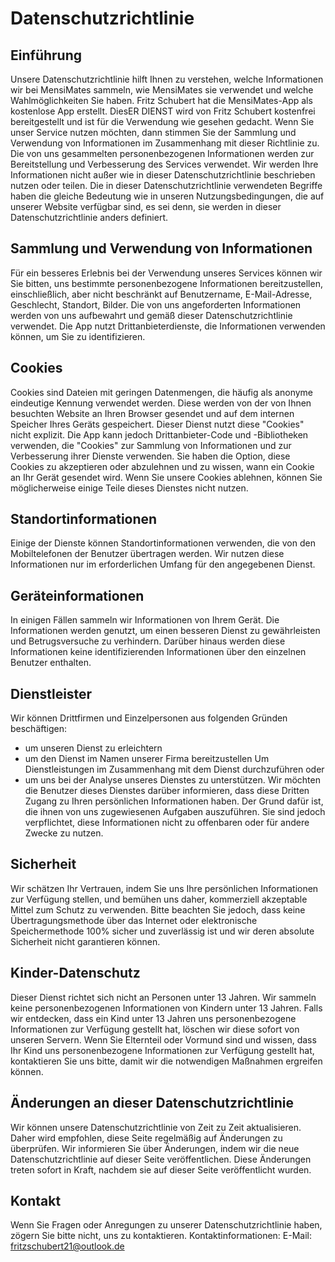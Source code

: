 # Datenschutzrichtlinie
## Einführung
Unsere Datenschutzrichtlinie hilft Ihnen zu verstehen, welche Informationen wir bei MensiMates sammeln, wie MensiMates sie verwendet und welche Wahlmöglichkeiten Sie haben.
Fritz Schubert hat die MensiMates-App als kostenlose App erstellt. DiesER DIENST wird von Fritz Schubert kostenfrei bereitgestellt und ist für die Verwendung wie gesehen gedacht.
Wenn Sie unser Service nutzen möchten, dann stimmen Sie der Sammlung und Verwendung von Informationen im Zusammenhang mit dieser Richtlinie zu. Die von uns gesammelten personenbezogenen Informationen werden zur Bereitstellung und Verbesserung des Services verwendet. Wir werden Ihre Informationen nicht außer wie in dieser Datenschutzrichtlinie beschrieben nutzen oder teilen.
Die in dieser Datenschutzrichtlinie verwendeten Begriffe haben die gleiche Bedeutung wie in unseren Nutzungsbedingungen, die auf unserer Website verfügbar sind, es sei denn, sie werden in dieser Datenschutzrichtlinie anders definiert.

## Sammlung und Verwendung von Informationen
Für ein besseres Erlebnis bei der Verwendung unseres Services können wir Sie bitten, uns bestimmte personenbezogene Informationen bereitzustellen, einschließlich, aber nicht beschränkt auf Benutzername, E-Mail-Adresse, Geschlecht, Standort, Bilder. Die von uns angeforderten Informationen werden von uns aufbewahrt und gemäß dieser Datenschutzrichtlinie verwendet.
Die App nutzt Drittanbieterdienste, die Informationen verwenden können, um Sie zu identifizieren.

## Cookies
Cookies sind Dateien mit geringen Datenmengen, die häufig als anonyme eindeutige Kennung verwendet werden. Diese werden von der von Ihnen besuchten Website an Ihren Browser gesendet und auf dem internen Speicher Ihres Geräts gespeichert.
Dieser Dienst nutzt diese "Cookies" nicht explizit. Die App kann jedoch Drittanbieter-Code und -Bibliotheken verwenden, die "Cookies" zur Sammlung von Informationen und zur Verbesserung ihrer Dienste verwenden. Sie haben die Option, diese Cookies zu akzeptieren oder abzulehnen und zu wissen, wann ein Cookie an Ihr Gerät gesendet wird. Wenn Sie unsere Cookies ablehnen, können Sie möglicherweise einige Teile dieses Dienstes nicht nutzen.

## Standortinformationen
Einige der Dienste können Standortinformationen verwenden, die von den Mobiltelefonen der Benutzer übertragen werden. Wir nutzen diese Informationen nur im erforderlichen Umfang für den angegebenen Dienst.

## Geräteinformationen
In einigen Fällen sammeln wir Informationen von Ihrem Gerät. Die Informationen werden genutzt, um einen besseren Dienst zu gewährleisten und Betrugsversuche zu verhindern. Darüber hinaus werden diese Informationen keine identifizierenden Informationen über den einzelnen Benutzer enthalten.

## Dienstleister
Wir können Drittfirmen und Einzelpersonen aus folgenden Gründen beschäftigen:
- um unseren Dienst zu erleichtern
- um den Dienst im Namen unserer Firma bereitzustellen
Um Dienstleistungen im Zusammenhang mit dem Dienst durchzuführen
oder
- um uns bei der Analyse unseres Dienstes zu unterstützen.
Wir möchten die Benutzer dieses Dienstes darüber informieren, dass diese Dritten Zugang zu Ihren persönlichen Informationen haben. Der Grund dafür ist, die ihnen von uns zugewiesenen Aufgaben auszuführen. Sie sind jedoch verpflichtet, diese Informationen nicht zu offenbaren oder für andere Zwecke zu nutzen.

## Sicherheit
Wir schätzen Ihr Vertrauen, indem Sie uns Ihre persönlichen Informationen zur Verfügung stellen, und bemühen uns daher, kommerziell akzeptable Mittel zum Schutz zu verwenden. Bitte beachten Sie jedoch, dass keine Übertragungsmethode über das Internet oder elektronische Speichermethode 100% sicher und zuverlässig ist und wir deren absolute Sicherheit nicht garantieren können.

## Kinder-Datenschutz
Dieser Dienst richtet sich nicht an Personen unter 13 Jahren. Wir sammeln keine personenbezogenen Informationen von Kindern unter 13 Jahren. Falls wir entdecken, dass ein Kind unter 13 Jahren uns personenbezogene Informationen zur Verfügung gestellt hat, löschen wir diese sofort von unseren Servern. Wenn Sie Elternteil oder Vormund sind und wissen, dass Ihr Kind uns personenbezogene Informationen zur Verfügung gestellt hat, kontaktieren Sie uns bitte, damit wir die notwendigen Maßnahmen ergreifen können.

## Änderungen an dieser Datenschutzrichtlinie
Wir können unsere Datenschutzrichtlinie von Zeit zu Zeit aktualisieren. Daher wird empfohlen, diese Seite regelmäßig auf Änderungen zu überprüfen. Wir informieren Sie über Änderungen, indem wir die neue Datenschutzrichtlinie auf dieser Seite veröffentlichen. Diese Änderungen treten sofort in Kraft, nachdem sie auf dieser Seite veröffentlicht wurden.

## Kontakt
Wenn Sie Fragen oder Anregungen zu unserer Datenschutzrichtlinie haben, zögern Sie bitte nicht, uns zu kontaktieren.
Kontaktinformationen:
E-Mail: fritzschubert21@outlook.de